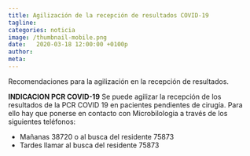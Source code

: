 ```yaml
---
title: Agilización de la recepción de resultados COVID-19
tagline: 
categories: noticia
image: /thumbnail-mobile.png
date:   2020-03-18 12:00:00 +0100p
author: 
meta: 
---
```

Recomendaciones para la agilización en la recepción de resultados.
<!--more-->
**INDICACION PCR COVID-19** Se puede agilizar la recepción de los resultados de la PCR COVID 19 en pacientes pendientes de cirugía. Para ello hay que ponerse en contacto con Microbilologia a través de los siguientes teléfonos:

* Mañanas 38720 o al busca del residente 75873
* Tardes llamar al busca del residente 75873